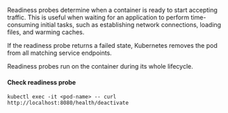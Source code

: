 Readiness probes determine when a container is ready to start accepting traffic. This is useful when waiting for an application to perform time-consuming initial tasks, such as establishing network connections, loading files, and warming caches.

If the readiness probe returns a failed state, Kubernetes removes the pod from all matching service endpoints.

Readiness probes run on the container during its whole lifecycle.


#### Check readiness probe
```shell
kubectl exec -it <pod-name> -- curl http://localhost:8080/health/deactivate
```